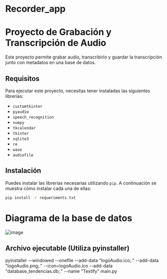 # Recorder_app
# Proyecto de Grabación y Transcripción de Audio

Este proyecto permite grabar audio, transcribirlo y guardar la transcripción junto con metadatos en una base de datos.

## Requisitos

Para ejecutar este proyecto, necesitas tener instaladas las siguientes librerías:

- `customtkinter`
- `pyaudio`
- `speech_recognition`
- `numpy`
- `tkcalendar`
- `tkinter`
- `sqlite3`
- `re`
- `wave`
- `audiofile`


## Instalación

Puedes instalar las librerías necesarias utilizando `pip`. A continuación se muestra cómo instalar cada una de ellas:

```sh
pip install -r requeriments.txt
```
# Diagrama de la base de datos
![image](https://github.com/user-attachments/assets/c7e250f1-57b5-47fa-923d-e50be3f0c54b)

## Archivo ejecutable (Utiliza pyinstaller)
pyinstaller --windowed --onefile --add-data "logoAudio.ico;." --add-data "logoAudio.png;." --icon=logoAudio.ico --add-data "database_tendencias.db;." --name "Textify" main.py
